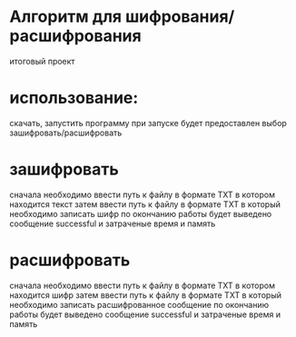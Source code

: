 # Алгоритм для шифрования/расшифрования
итоговый проект

# использование:
скачать, запустить программу
при запуске будет предоставлен выбор зашифровать/расшифровать

# зашифровать
сначала необходимо ввести путь к файлу в формате TXT в котором находится текст
затем ввести путь к файлу в формате TXT в который необходимо записать шифр
по окончанию работы будет выведено сообщение successful и затраченые время и память

# расшифровать
сначала необходимо ввести путь к файлу в формате TXT в котором находится шифр
затем ввести путь к файлу в формате TXT в который необходимо записать расшифрованное сообщение
по окончанию работы будет выведено сообщение successful и затраченые время и память
